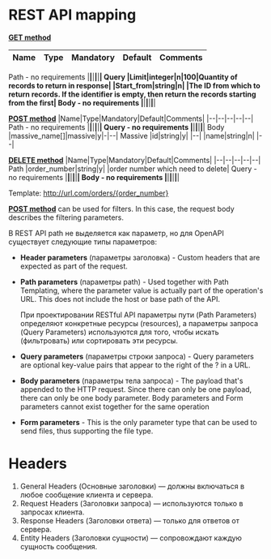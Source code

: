 # REST API mapping

<u>**GET method**</u>

|Name|Type|Mandatory|Default|Comments|
|--|--|--|--|--|
Path - no requirements
|__|__|__|__|__|
Query
|Limit|integer|n|100|Quantity of records to return in response|
|Start_from|string|n| |The ID from which to return records. If the identifier is empty, then return the records starting from the first|
Body - no requirements
|__|__|__|__|__|


<u>**POST method**</u>
|Name|Type|Mandatory|Default|Comments|
|--|--|--|--|--|
Path - no requirements
|__|__|__|__|__|
Query - no requirements
|__|__|__|__|__|
Body
|massive_name[]|massive|y|-|--|
Massive
|id|string|y| |--|
|name|string|n| |--|

<u>**DELETE method**</u>
|Name|Type|Mandatory|Default|Comments|
|--|--|--|--|--|
Path 
|order_number|string|y| |order number which need to delete|
Query - no requirements
|__|__|__|__|__|
Body - no requirements
|__|__|__|__|__|

Template:
http://url.com/orders/{order_number}


<u>**POST method**</u> can be used for filters. In this case, the request body describes the filtering parameters.

В REST API path не выделяется как параметр, но для OpenAPI cуществует следующие типы параметров:
- **Header parameters** (параметры заголовка) - Custom headers that are expected as part of the request.
- **Path parameters** (параметры path) - Used together with Path Templating, where the parameter value is actually part of the operation's URL. This does not include the host or base path of the API.
  
  При проектировании RESTful API параметры пути (Path Parameters) определяют конкретные ресурсы (resources), а параметры запроса (Query Parameters) используются для того, чтобы искать (фильтровать) или сортировать эти ресурсы.
  
- **Query parameters** (параметры строки запроса) - Query parameters are optional key-value pairs that appear to the right of the ? in a URL. 
- **Body parameters** (параметры тела запроса) -  The payload that's appended to the HTTP request. Since there can only be one payload, there can only be one body parameter. Body parameters and Form parameters cannot exist together for the same operation
- **Form parameters** - This is the only parameter type that can be used to send files, thus supporting the file type.


# Headers
1. General Headers (Основные заголовки) — должны включаться в любое сообщение клиента и сервера.
2. Request Headers (Заголовки запроса) — используются только в запросах клиента.
3. Response Headers (Заголовки ответа) — только для ответов от сервера.
4. Entity Headers (Заголовки сущности) — сопровождают каждую сущность сообщения.
